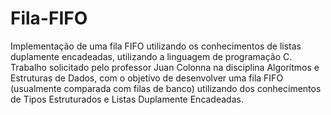 # Fila-FIFO
Implementação de uma fila FIFO utilizando os conhecimentos de listas duplamente encadeadas, utilizando a linguagem de programação C.
Trabalho solicitado pelo professor Juan Colonna na disciplina Algoritmos e Estruturas de Dados, com o objetivo de desenvolver uma fila FIFO
(usualmente comparada com filas de banco) utilizando dos conhecimentos de Tipos Estruturados e Listas Duplamente Encadeadas.
